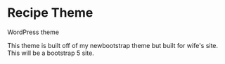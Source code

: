 # Recipe Theme
WordPress theme

This theme is built off of my newbootstrap theme but built for wife's site.
This will be a bootstrap 5 site.
